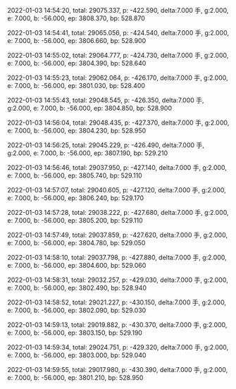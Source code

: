 2022-01-03 14:54:20, total: 29075.337, p: -422.590, delta:7.000 手, g:2.000, e: 7.000, b: -56.000, ep: 3808.370, bp: 528.870

2022-01-03 14:54:41, total: 29065.056, p: -424.540, delta:7.000 手, g:2.000, e: 7.000, b: -56.000, ep: 3806.660, bp: 528.900

2022-01-03 14:55:02, total: 29064.777, p: -424.730, delta:7.000 手, g:2.000, e: 7.000, b: -56.000, ep: 3804.390, bp: 528.640

2022-01-03 14:55:23, total: 29062.064, p: -426.170, delta:7.000 手, g:2.000, e: 7.000, b: -56.000, ep: 3801.030, bp: 528.400

2022-01-03 14:55:43, total: 29048.545, p: -426.350, delta:7.000 手, g:2.000, e: 7.000, b: -56.000, ep: 3804.850, bp: 528.900

2022-01-03 14:56:04, total: 29048.435, p: -427.370, delta:7.000 手, g:2.000, e: 7.000, b: -56.000, ep: 3804.230, bp: 528.950

2022-01-03 14:56:25, total: 29045.229, p: -426.490, delta:7.000 手, g:2.000, e: 7.000, b: -56.000, ep: 3807.190, bp: 529.210

2022-01-03 14:56:46, total: 29037.950, p: -427.140, delta:7.000 手, g:2.000, e: 7.000, b: -56.000, ep: 3805.740, bp: 529.110

2022-01-03 14:57:07, total: 29040.605, p: -427.120, delta:7.000 手, g:2.000, e: 7.000, b: -56.000, ep: 3806.240, bp: 529.170

2022-01-03 14:57:28, total: 29038.222, p: -427.680, delta:7.000 手, g:2.000, e: 7.000, b: -56.000, ep: 3805.200, bp: 529.110

2022-01-03 14:57:49, total: 29037.859, p: -427.620, delta:7.000 手, g:2.000, e: 7.000, b: -56.000, ep: 3804.780, bp: 529.050

2022-01-03 14:58:10, total: 29037.798, p: -427.880, delta:7.000 手, g:2.000, e: 7.000, b: -56.000, ep: 3804.600, bp: 529.060

2022-01-03 14:58:31, total: 29032.257, p: -429.030, delta:7.000 手, g:2.000, e: 7.000, b: -56.000, ep: 3802.490, bp: 528.940

2022-01-03 14:58:52, total: 29021.227, p: -430.150, delta:7.000 手, g:2.000, e: 7.000, b: -56.000, ep: 3802.090, bp: 529.030

2022-01-03 14:59:13, total: 29019.882, p: -430.370, delta:7.000 手, g:2.000, e: 7.000, b: -56.000, ep: 3803.150, bp: 529.190

2022-01-03 14:59:34, total: 29024.751, p: -429.320, delta:7.000 手, g:2.000, e: 7.000, b: -56.000, ep: 3803.000, bp: 529.040

2022-01-03 14:59:55, total: 29017.980, p: -430.390, delta:7.000 手, g:2.000, e: 7.000, b: -56.000, ep: 3801.210, bp: 528.950